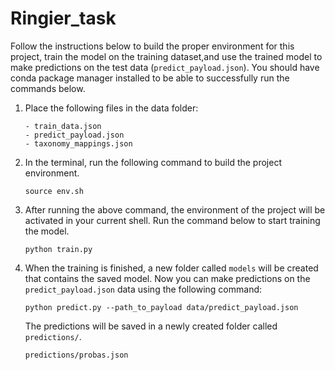 # Ringier_task

Follow the instructions below to build the proper environment for this project, train the model on the training dataset,and use the trained model to make predictions on the test data (`predict_payload.json`). You should have conda package manager installed to be able to successfully run the commands below.

1. Place the following files in the data folder:
    ```
    - train_data.json
    - predict_payload.json
    - taxonomy_mappings.json
    ```
2. In the terminal, run the following command to build the project environment.
    ```
    source env.sh
    ```
3. After running the above command, the environment of the project will be activated in your current shell. Run the command below to start training the model.
    ```
    python train.py
    ```
4. When the training is finished, a new folder called `models` will be created that contains the saved model. Now you can make predictions on the `predict_payload.json` data using the following command:
    ```
    python predict.py --path_to_payload data/predict_payload.json
    ```
    The predictions will be saved in a newly created folder called `predictions/`.
    ```
    predictions/probas.json
    ```
